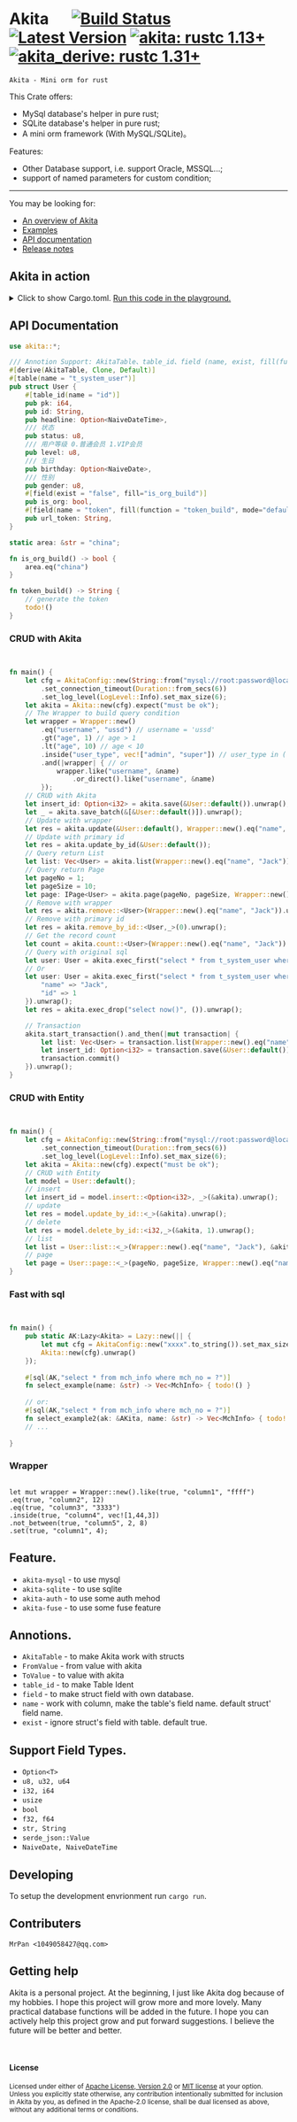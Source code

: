 # Akita &emsp; [![Build Status]][actions] [![Latest Version]][crates.io] [![akita: rustc 1.13+]][Rust 1.13] [![akita_derive: rustc 1.31+]][Rust 1.31]

[Build Status]: https://img.shields.io/docsrs/akita/0.4.0?style=plastic
[actions]: https://github.com/wslongchen/akita/actions?query=branch%3Amaster
[Latest Version]: https://img.shields.io/crates/v/akita?style=plastic
[crates.io]: https://crates.io/crates/akita
[akita: rustc 1.13+]: https://img.shields.io/badge/akita-rustc__1.31%2B-lightgrey
[akita_derive: rustc 1.31+]: https://img.shields.io/badge/akita__derive-rustc__1.31%2B-lightgrey
[Rust 1.13]: https://blog.rust-lang.org/2016/11/10/Rust-1.13.html
[Rust 1.31]: https://blog.rust-lang.org/2018/12/06/Rust-1.31-and-rust-2018.html

```Akita - Mini orm for rust ```

This Crate offers:
* MySql database's helper in pure rust;
* SQLite database's helper in pure rust;
* A mini orm framework (With MySQL/SQLite)。

Features:

* Other Database support, i.e. support Oracle, MSSQL...;
* support of named parameters for custom condition;
---

You may be looking for:

- [An overview of Akita](https://crates.io/crates/akita)
- [Examples](https://github.com/wslongchen/akita/blob/0.4.0/example/simple.rs)
- [API documentation](https://docs.rs/akita/0.4.0/akita/)
- [Release notes](https://github.com/wslongchen/akita/releases)

## Akita in action

<details>
<summary>
Click to show Cargo.toml.
<a href="https://play.rust-lang.org/?version=nightly&mode=debug&edition=2018&gist=bc95328e2b8691b4396222b080fdb1c3" target="_blank">Run this code in the playground.</a>
</summary>

```toml
[dependencies]

# The core APIs, including the Table traits. Always
# required when using Akita. using #[derive(AkitaTable)] 
# to make Akita work with structs defined in your crate.
akita = { version = "0.4.0", features = ["akita-mysql"] }

```

</details>
<p></p>

## API Documentation

```rust
use akita::*;

/// Annotion Support: AkitaTable、table_id、field (name, exist, fill(function, mode))
#[derive(AkitaTable, Clone, Default)]
#[table(name = "t_system_user")]
pub struct User {
    #[table_id(name = "id")]
    pub pk: i64,
    pub id: String,
    pub headline: Option<NaiveDateTime>,
    /// 状态
    pub status: u8,
    /// 用户等级 0.普通会员 1.VIP会员
    pub level: u8,
    /// 生日
    pub birthday: Option<NaiveDate>,
    /// 性别
    pub gender: u8,
    #[field(exist = "false", fill="is_org_build")]
    pub is_org: bool,
    #[field(name = "token", fill(function = "token_build", mode="default"))]
    pub url_token: String,
}

static area: &str = "china"; 

fn is_org_build() -> bool {
    area.eq("china")
}

fn token_build() -> String {
    // generate the token
    todo!()
}

```
 ### CRUD with Akita
```rust


fn main() {
    let cfg = AkitaConfig::new(String::from("mysql://root:password@localhost:3306/akita"))
        .set_connection_timeout(Duration::from_secs(6))
        .set_log_level(LogLevel::Info).set_max_size(6);
    let akita = Akita::new(cfg).expect("must be ok");
    // The Wrapper to build query condition
    let wrapper = Wrapper::new()
        .eq("username", "ussd") // username = 'ussd'
        .gt("age", 1) // age > 1
        .lt("age", 10) // age < 10
        .inside("user_type", vec!["admin", "super"]) // user_type in ('admin', 'super')
        .and(|wrapper| { // or
            wrapper.like("username", &name)
                .or_direct().like("username", &name)
        });
    // CRUD with Akita
    let insert_id: Option<i32> = akita.save(&User::default()).unwrap();
    let _ = akita.save_batch(&[&User::default()]).unwrap();
    // Update with wrapper
    let res = akita.update(&User::default(), Wrapper::new().eq("name", "Jack")).unwrap();
    // Update with primary id
    let res = akita.update_by_id(&User::default());
    // Query return List
    let list: Vec<User> = akita.list(Wrapper::new().eq("name", "Jack")).unwrap();
    // Query return Page
    let pageNo = 1;
    let pageSize = 10;
    let page: IPage<User> = akita.page(pageNo, pageSize, Wrapper::new().eq("name", "Jack")).unwrap();
    // Remove with wrapper
    let res = akita.remove::<User>(Wrapper::new().eq("name", "Jack")).unwrap();
    // Remove with primary id
    let res = akita.remove_by_id::<User,_>(0).unwrap();
    // Get the record count
    let count = akita.count::<User>(Wrapper::new().eq("name", "Jack")).unwrap();
    // Query with original sql
    let user: User = akita.exec_first("select * from t_system_user where name = ? and id = ?", ("Jack", 1)).unwrap();
    // Or
    let user: User = akita.exec_first("select * from t_system_user where name = :name and id = :id", params! {
        "name" => "Jack",
        "id" => 1
    }).unwrap();
    let res = akita.exec_drop("select now()", ()).unwrap();

    // Transaction
    akita.start_transaction().and_then(|mut transaction| {
        let list: Vec<User> = transaction.list(Wrapper::new().eq("name", "Jack"))?;
        let insert_id: Option<i32> = transaction.save(&User::default())?;
        transaction.commit()
    }).unwrap();
}

```
 ### CRUD with Entity
```rust


fn main() {
    let cfg = AkitaConfig::new(String::from("mysql://root:password@localhost:3306/akita"))
        .set_connection_timeout(Duration::from_secs(6))
        .set_log_level(LogLevel::Info).set_max_size(6);
    let akita = Akita::new(cfg).expect("must be ok");
    // CRUD with Entity
    let model = User::default();
    // insert
    let insert_id = model.insert::<Option<i32>, _>(&akita).unwrap();
    // update
    let res = model.update_by_id::<_>(&akita).unwrap();
    // delete
    let res = model.delete_by_id::<i32,_>(&akita, 1).unwrap();
    // list
    let list = User::list::<_>(Wrapper::new().eq("name", "Jack"), &akita).unwrap();
    // page
    let page = User::page::<_>(pageNo, pageSize, Wrapper::new().eq("name", "Jack"), &akita).unwrap();
}
```
 ### Fast with sql
```rust


fn main() {
    pub static AK:Lazy<Akita> = Lazy::new(|| {
        let mut cfg = AkitaConfig::new("xxxx".to_string()).set_max_size(5).set_connection_timeout(Duration::from_secs(5)).set_log_level(LogLevel::Info);
        Akita::new(cfg).unwrap()
    });
    
    #[sql(AK,"select * from mch_info where mch_no = ?")]
    fn select_example(name: &str) -> Vec<MchInfo> { todo!() }
        
    // or:
    #[sql(AK,"select * from mch_info where mch_no = ?")]
    fn select_example2(ak: &AKita, name: &str) -> Vec<MchInfo> { todo!() }
    // ...
    
}

```
 ### Wrapper
 ```ignore

 let mut wrapper = Wrapper::new().like(true, "column1", "ffff")
 .eq(true, "column2", 12)
 .eq(true, "column3", "3333")
 .inside(true, "column4", vec![1,44,3])
 .not_between(true, "column5", 2, 8)
 .set(true, "column1", 4);
 
```
## Feature.

* ```akita-mysql``` - to use mysql
* ```akita-sqlite``` - to use sqlite
* ```akita-auth``` - to use some auth mehod
* ```akita-fuse``` - to use some fuse feature

## Annotions.

* ```AkitaTable``` - to make Akita work with structs
* ```FromValue``` - from value with akita
* ```ToValue``` - to value with akita
* ```table_id``` - to make Table Ident
* ```field``` - to make struct field with own database.
* ```name``` - work with column, make the table's field name. default struct' field name.
* ```exist``` - ignore struct's field with table. default true.

## Support Field Types.
 
* ```Option<T>```
* ```u8, u32, u64```
* ```i32, i64```
* ```usize```
* ```bool```
* ```f32, f64```
* ```str, String```
* ```serde_json::Value```
* ```NaiveDate, NaiveDateTime```
 
## Developing

To setup the development envrionment run `cargo run`.

## Contributers

	MrPan <1049058427@qq.com>

## Getting help

Akita is a personal project. At the beginning, I just like Akita dog because of my hobbies.
I hope this project will grow more and more lovely. Many practical database functions will 
be added in the future. I hope you can actively help this project grow and put forward suggestions.
I believe the future will be better and better.

[#general]: https://discord.com/channels/273534239310479360/274215136414400513
[#beginners]: https://discord.com/channels/273534239310479360/273541522815713281
[#rust-usage]: https://discord.com/channels/442252698964721669/443150878111694848
[zulip]: https://rust-lang.zulipchat.com/#narrow/stream/122651-general
[stackoverflow]: https://stackoverflow.com/questions/tagged/rust
[/r/rust]: https://www.reddit.com/r/rust
[discourse]: https://users.rust-lang.org

<br>

#### License

<sup>
Licensed under either of <a href="LICENSE-APACHE">Apache License, Version
2.0</a> or <a href="LICENSE-MIT">MIT license</a> at your option.
</sup>

<br>

<sub>
Unless you explicitly state otherwise, any contribution intentionally submitted
for inclusion in Akita by you, as defined in the Apache-2.0 license, shall be
dual licensed as above, without any additional terms or conditions.
</sub>

